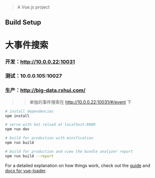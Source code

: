 > A Vue.js project

## Build Setup
# 大事件搜索
### 开发：http://10.0.0.22:10031

### 测试：10.0.0.105:10027

### 生产：http://big-data.rxhui.com/
>> 单独的事件搜索在 http://10.0.0.22:10031/#/event  下

``` bash
# install dependencies
npm install

# serve with hot reload at localhost:8080
npm run dev

# build for production with minification
npm run build

# build for production and view the bundle analyzer report
npm run build --report
```

For a detailed explanation on how things work, check out the [guide](http://vuejs-templates.github.io/webpack/) and [docs for vue-loader](http://vuejs.github.io/vue-loader).
